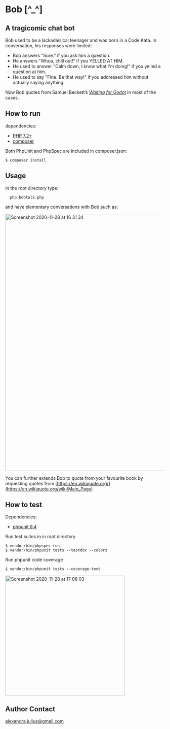 # Bob [^_^]
## A tragicomic chat bot

Bob used to be a lackadaisical teenager and was born in a Code Kata.
In conversation, his responses were limited:
* Bob answers "Sure." if you ask him a question.
* He answers "Whoa, chill out!" if you YELLED AT HIM.
* He used to answer "Calm down, I know what I'm doing!" if you yelled a question at him.
* He used to say "Fine. Be that way!" if you addressed him without actually saying anything.

Now Bob quotes from Samuel Beckett’s [<em>Waiting for Godot</em>](https://en.wikipedia.org/wiki/Waiting_for_Godot) in most of the cases.

## How to run
dependencies:

* [PHP 7.2+](http://php.net/downloads.php)
* [composer](https://getcomposer.org/)

Both PhpUnit and PhpSpec are included in composer.json:
```
$ composer install
```

## Usage

In the root directory type:
      
      php bobtalk.php

and have elementary conversations with Bob such as:

<img width="810" alt="Screenshot 2020-11-28 at 16 31 34" src="https://user-images.githubusercontent.com/23189414/100519284-4ad18580-3197-11eb-85e6-d3c917f19699.png">

You can further extends Bob to quote from your favourite book by requesting quotes from [https://en.wikiquote.org/](https://en.wikiquote.org/wiki/Main_Page)

## How to test
Dependencies:

* [phpunit 9.4](https://phpunit.de/getting-started/phpunit-9.html)

Run test suites in in root directory
```
$ vendor/bin/phpspec run
$ vendor/bin/phpunit tests --testdox --colors
```
Run phpunit code coverage
```
$ vendor/bin/phpunit tests --coverage-text
```
<img width="378" alt="Screenshot 2020-11-28 at 17 08 03" src="https://user-images.githubusercontent.com/23189414/100520095-570c1180-319c-11eb-845c-9841af212c27.png">

## Author Contact
[alexandra.julius@gmail.com](mailto:alexandra.julius@gmail.com)
